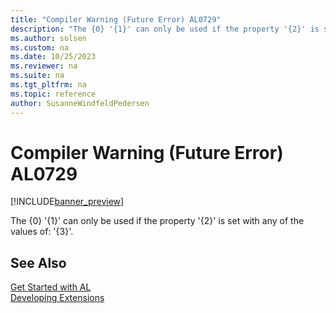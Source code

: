 ```yaml
---
title: "Compiler Warning (Future Error) AL0729"
description: "The {0} '{1}' can only be used if the property '{2}' is set with any of the values of: '{3}'."
ms.author: solsen
ms.custom: na
ms.date: 10/25/2023
ms.reviewer: na
ms.suite: na
ms.tgt_pltfrm: na
ms.topic: reference
author: SusanneWindfeldPedersen
---
```

[//]: # (START>DO_NOT_EDIT)
[//]: # (IMPORTANT:Do not edit any of the content between here and the END>DO_NOT_EDIT.)
[//]: # (Any modifications should be made in the .xml files in the ModernDev repo.)
# Compiler Warning (Future Error) AL0729

[!INCLUDE[banner_preview](../includes/banner_preview.md)]

The {0} '{1}' can only be used if the property '{2}' is set with any of the values of: '{3}'.


[//]: # (IMPORTANT: END>DO_NOT_EDIT)
## See Also  
[Get Started with AL](../devenv-get-started.md)  
[Developing Extensions](../devenv-dev-overview.md)  